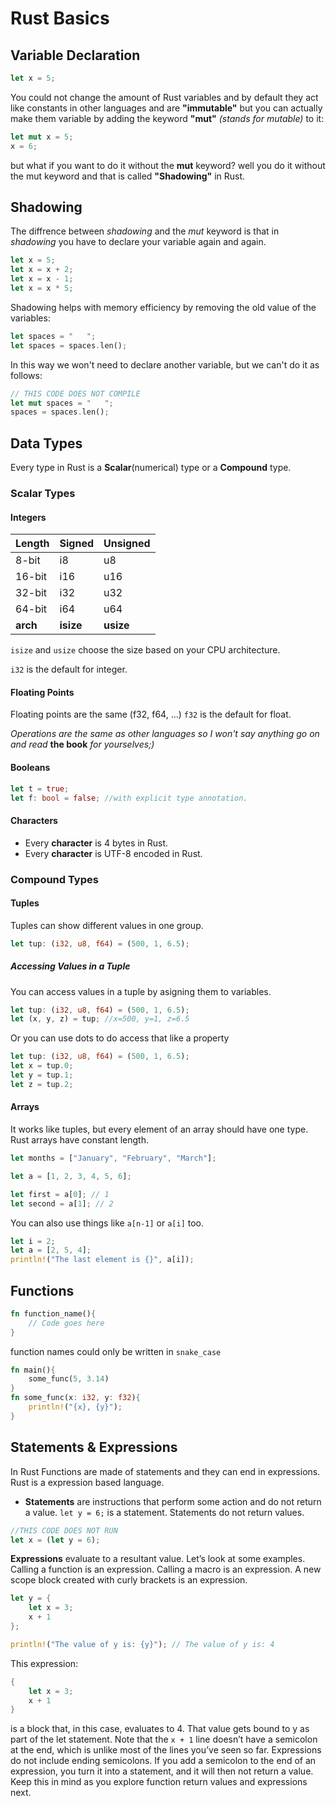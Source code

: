 # Rust Basics

## Variable Declaration

```rust
let x = 5;
```
You could not change the amount of Rust variables and by default they act like constants in other languages and are **"immutable"** but you can actually make them variable by adding the keyword **"mut"** *(stands for mutable)* to it:

```rust
let mut x = 5;
x = 6;
```

but what if you want to do it without the **mut** keyword? well you do it without the mut keyword and that is called **"Shadowing"** in Rust.

## Shadowing

The diffrence between *shadowing* and the *mut* keyword is that in *shadowing* you have to declare your variable again and again.
```rust
let x = 5;
let x = x + 2;
let x = x - 1;
let x = x * 5;
```

Shadowing helps with memory efficiency by removing the old value of the variables:

```rust
let spaces = "   ";
let spaces = spaces.len();
```

In this way we won't need to declare another variable, but we can't do it as follows:

```rust
// THIS CODE DOES NOT COMPILE
let mut spaces = "   ";
spaces = spaces.len();
```

## Data Types

Every type in Rust is a **Scalar**(numerical) type or a **Compound** type.

### Scalar Types

#### Integers

|Length  |Signed   |Unsigned     |
|--------|---------|-------------|
|8-bit   |i8       |u8           |
|16-bit  |i16      |u16          |
|32-bit  |i32      |u32          |
|64-bit  |i64      |u64          |
|**arch**|**isize**|**usize**    |

`isize` and `usize` choose the size based on your CPU architecture.

`i32` is the default for integer.

#### Floating Points
Floating points are the same (f32, f64, ...)
`f32` is the default for float.

*Operations are the same as other languages so I won't say anything go on and read* **the book** *for yourselves;)*

#### Booleans
```rust
let t = true;
let f: bool = false; //with explicit type annotation.
```

#### Characters

- Every **character** is 4 bytes in Rust.
- Every **character** is UTF-8 encoded in Rust.

### Compound Types

#### Tuples

Tuples can show different values in one group.
```rust
let tup: (i32, u8, f64) = (500, 1, 6.5);
```
##### Accessing Values in a Tuple
 You can access values in a tuple by asigning them to variables.

```rust
let tup: (i32, u8, f64) = (500, 1, 6.5);
let (x, y, z) = tup; //x=500, y=1, z=6.5
```

Or you can use dots to do access that like a property

```rust
let tup: (i32, u8, f64) = (500, 1, 6.5);
let x = tup.0;
let y = tup.1;
let z = tup.2;
```

#### Arrays

It works like tuples, but every element of an array should have one type. Rust arrays have constant length.

```rust
let months = ["January", "February", "March"];
```

```rust
let a = [1, 2, 3, 4, 5, 6];

let first = a[0]; // 1
let second = a[1]; // 2
```

You can also use things like `a[n-1]` or `a[i]` too.

```rust
let i = 2;
let a = [2, 5, 4];
println!("The last element is {}", a[i]);
```

## Functions

```rust
fn function_name(){
	// Code goes here
}
```

function names could only be written in `snake_case`

```rust
fn main(){
	some_func(5, 3.14)
}
fn some_func(x: i32, y: f32){
	println!("{x}, {y}");
}
```

## Statements & Expressions

In Rust Functions are made of statements and they can end in expressions. Rust is a expression based language.

- **Statements** are instructions that perform some action and do not return a value.
`let y = 6;` is a statement.
Statements do not return values. 
```rust
//THIS CODE DOES NOT RUN
let x = (let y = 6);
```
**Expressions** evaluate to a resultant value. Let’s look at some examples.
Calling a function is an expression. Calling a macro is an expression. A new scope block created with curly brackets is an expression.
```rust
let y = {
    let x = 3;
    x + 1
};

println!("The value of y is: {y}"); // The value of y is: 4
```
This expression:
```rust
{
    let x = 3;
    x + 1
}
```
is a block that, in this case, evaluates to 4. That value gets bound to y as part of the let statement. Note that the `x + 1` line doesn’t have a semicolon at the end, which is unlike most of the lines you’ve seen so far. Expressions do not include ending semicolons. If you add a semicolon to the end of an expression, you turn it into a statement, and it will then not return a value. Keep this in mind as you explore function return values and expressions next.

